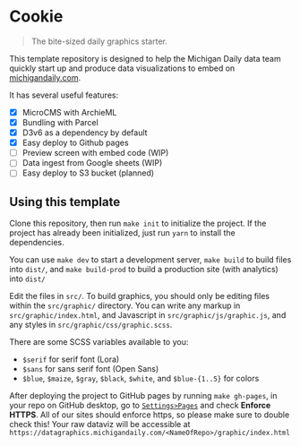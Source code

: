 # Cookie

> The bite-sized daily graphics starter.

This template repository is designed to help the Michigan Daily data team
quickly start up and produce data visualizations to embed on
[michigandaily.com](https://michigandaily.com).

It has several useful features:

- [X] MicroCMS with ArchieML
- [X] Bundling with Parcel
- [X] D3v6 as a dependency by default
- [X] Easy deploy to Github pages
- [ ] Preview screen with embed code (WIP)
- [ ] Data ingest from Google sheets (WIP)
- [ ] Easy deploy to S3 bucket (planned)

## Using this template

Clone this repository, then run `make init` to initialize the project. If the
project has already been initialized, just run `yarn` to install the
dependencies.

You can use `make dev` to start a development server, `make build` to build
files into `dist/`, and `make build-prod` to build a production site (with
analytics) into `dist/`

Edit the files in `src/`. To build graphics, you should only be editing files
within the `src/graphic/` directory. You can write any markup in
`src/graphic/index.html`, and Javascript in `src/graphic/js/graphic.js`, and any
styles in `src/graphic/css/graphic.scss`.

There are some SCSS variables available to you:

- `$serif` for serif font (Lora)
- `$sans` for sans serif font (Open Sans)
- `$blue`, `$maize`, `$gray`, `$black`, `$white`, and `$blue-{1..5}` for colors

After deploying the project to GitHub pages by running `make gh-pages`, in your repo on GitHub desktop, go to [`Settings>Pages`](../../settings/pages) and check **Enforce HTTPS**. All of our sites should enforce https, so please make sure to double check this! Your raw dataviz will be accessible at `https://datagraphics.michigandaily.com/<NameOfRepo>/graphic/index.html`
